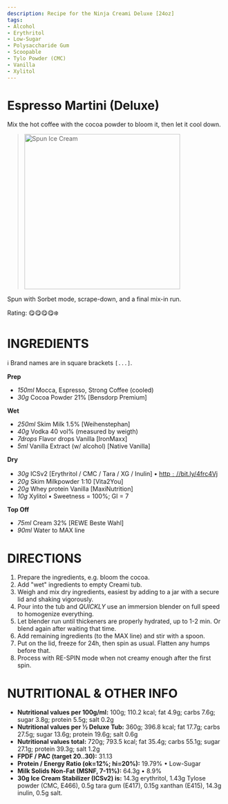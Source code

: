 ```yaml
---
description: Recipe for the Ninja Creami Deluxe [24oz]
tags:
- Alcohol
- Erythritol
- Low-Sugar
- Polysaccharide Gum
- Scoopable
- Tylo Powder (CMC)
- Vanilla
- Xylitol
---
```

# Espresso Martini (Deluxe)

Mix the hot coffee with the cocoa powder to bloom it, then let it cool down.

> <img width=360 alt="Spun Ice Cream" src="espresso-martini_2024-12-06.jpg" class="zoomable" />

Spun with Sorbet mode, scrape-down, and a final mix-in run.

Rating: 😋😋😋😋❄️

# INGREDIENTS

ℹ️ Brand names are in square brackets `[...]`.

**Prep**

  - _150ml_ Mocca, Espresso, Strong Coffee (cooled)
  - _30g_ Cocoa Powder 21% [Bensdorp Premium]

**Wet**

  - _250ml_ Skim Milk 1.5% [Weihenstephan]
  - _40g_ Vodka 40 vol% (measured by weigth)
  - _7drops_ Flavor drops Vanilla [IronMaxx]
  - _5ml_ Vanilla Extract (w/ alcohol) [Native Vanilla]

**Dry**

  - _30g_ ICSv2 [Erythritol / CMC / Tara / XG / Inulin] • [http﹕//bit.ly/4frc4Vj](https://github.com/jhermann/ice-creamery/tree/main/recipes/Ice%20Cream%20Stabilizer%20%28ICS%29)
  - _20g_ Skim Milkpowder 1:10 [Vita2You]
  - _20g_ Whey protein Vanilla [MaxiNutrition]
  - _10g_ Xylitol • Sweetness = 100%; GI = 7

**Top Off**

  - _75ml_ Cream 32% [REWE Beste Wahl]
  - _90ml_ Water to MAX line

# DIRECTIONS

 1. Prepare the ingredients, e.g. bloom the cocoa.
 1. Add "wet" ingredients to empty Creami tub.
 1. Weigh and mix dry ingredients, easiest by adding to a jar with a secure lid and shaking vigorously.
 1. Pour into the tub and *QUICKLY* use an immersion blender on full speed to homogenize everything.
 1. Let blender run until thickeners are properly hydrated, up to 1-2 min. Or blend again after waiting that time.
 1. Add remaining ingredients (to the MAX line) and stir with a spoon.
 1. Put on the lid, freeze for 24h, then spin as usual. Flatten any humps before that.
 1. Process with RE-SPIN mode when not creamy enough after the first spin.

# NUTRITIONAL & OTHER INFO
- **Nutritional values per 100g/ml:** 100g; 110.2 kcal; fat 4.9g; carbs 7.6g; sugar 3.8g; protein 5.5g; salt 0.2g
- **Nutritional values per ½ Deluxe Tub:** 360g; 396.8 kcal; fat 17.7g; carbs 27.5g; sugar 13.6g; protein 19.6g; salt 0.6g
- **Nutritional values total:** 720g; 793.5 kcal; fat 35.4g; carbs 55.1g; sugar 27.1g; protein 39.3g; salt 1.2g
- **FPDF / PAC (target 20..30):** 31.13
- **Protein / Energy Ratio (ok=12%; hi=20%):** 19.79% • Low-Sugar
- **Milk Solids Non-Fat (MSNF, 7-11%):** 64.3g • 8.9%
- **30g Ice Cream Stabilizer (ICSv2) is:** 14.3g erythritol, 1.43g Tylose powder (CMC, E466), 
0.5g tara gum (E417), 0.15g xanthan (E415),
14.3g inulin, 0.5g salt.
